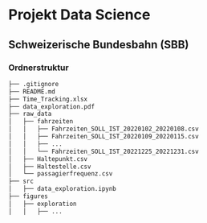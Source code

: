 # Projekt Data Science

## Schweizerische Bundesbahn (SBB)

### Ordnerstruktur
```bash
├── .gitignore
├── README.md
├── Time_Tracking.xlsx
├── data_exploration.pdf
├── raw_data
│   ├── fahrzeiten
│   │   ├── Fahrzeiten_SOLL_IST_20220102_20220108.csv
│   │   ├── Fahrzeiten_SOLL_IST_20220109_20220115.csv
│   │   ├── ...
│   │   └── Fahrzeiten_SOLL_IST_20221225_20221231.csv
│   ├── Haltepunkt.csv
│   ├── Haltestelle.csv
│   └── passagierfrequenz.csv
├── src
│   ├── data_exploration.ipynb
├── figures
│   ├── exploration
│   │   ├── ...
```